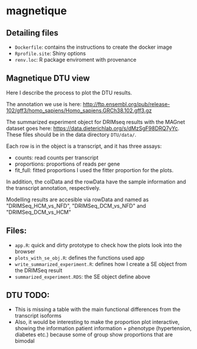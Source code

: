 # magnetique


## Detailing files
- `Dockerfile`: contains the instructions to create the docker image
- `Rprofile.site`: Shiny options
- `renv.loc`: R package enviroment with provenance 

## Magnetique DTU view

Here I describe the process to plot the DTU results.

The annotation we use is here: http://ftp.ensembl.org/pub/release-102/gff3/homo_sapiens/Homo_sapiens.GRCh38.102.gff3.gz

The summarized experiment object for DRIMseq results with the MAGnet dataset goes here: https://data.dieterichlab.org/s/dMzSgF98DRQ7yYc. 
These files  should be in the data directory `DTU/data/`.

Each row is in the object is a transcript, and it has three assays:
- counts: read counts per transcript
- proportions: proportions of reads per gene
- fit_full: fitted proportions
I used the fitter proportion for the plots. 

In addition, the colData and the rowData have the sample information and the transcript annotation, respectively.

Modelling results are accesible via rowData and named as "DRIMSeq_HCM_vs_NFD", "DRIMSeq_DCM_vs_NFD" and "DRIMSeq_DCM_vs_HCM"

## Files:
- `app.R`: quick and dirty prototype to check how the plots look into the browser
- `plots_with_se_obj.R`: defines the functions used app
- `write_summarized_experiment.R`: defines how I create a SE object from the DRIMSeq result
- `summarized_experiment.RDS`: the SE object define above

## DTU TODO:
- This is missing a table with the main functional differences from the transcript isoforms
- Also, it would be interesting to make the proportion plot interactive, showing the information patient information + phenotype (hypertension, diabetes etc.) because some of group show proportions that are bimodal